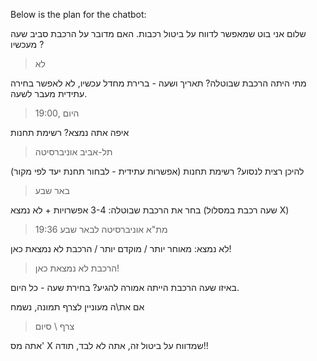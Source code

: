 Below is the plan for the chatbot:

שלום אני בוט שמאפשר לדווח על ביטול רכבות. האם מדובר על הרכבת סביב שעה מעכשיו ?
> לא

מתי היתה הרכבת שבוטלה?
תאריך ושעה - ברירת מחדל עכשיו, לא לאפשר בחירה עתידית מעבר לשעה.
> 19:00, היום

איפה אתה נמצא?
רשימת תחנות
> תל-אביב אוניברסיטה

להיכן רצית לנסוע?
רשימת תחנות (אפשרות עתידית - לבחור תחנת יעד לפי מקור)
> באר שבע

בחר את הרכבת שבוטלה: 3-4 אפשרויות + לא נמצא
(שעה רכבת במסלול X)
> 19:36 מת"א אוניברסיטה לבאר שבע

לא נמצא: מאוחר יותר / מוקדם יותר / הרכבת לא נמצאת כאן!
> הרכבת לא נמצאת כאן!

באיזו שעה הרכבת הייתה אמורה להגיע?
בחירת שעה - כל היום.

אם את\ה מעוניין לצרף תמונה, נשמח
> צרף \ סיום

אתה מס' X שמדווח על ביטול זה, אתה לא לבד, תודה!!
